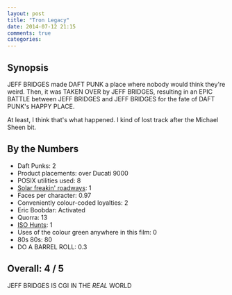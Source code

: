 ```yaml
---
layout: post
title: "Tron Legacy"
date: 2014-07-12 21:15
comments: true
categories: 
---
```


Synopsis
--------

JEFF BRIDGES made DAFT PUNK a place where nobody would think they're weird. Then, it was TAKEN OVER by JEFF BRIDGES, resulting in an EPIC BATTLE between JEFF BRIDGES and JEFF BRIDGES for the fate of DAFT PUNK's HAPPY PLACE.

At least, I think that's what happened. I kind of lost track after the Michael Sheen bit.

By the Numbers
--------------

* Daft Punks: 2
* Product placements: over Ducati 9000
* POSIX utilities used: 8
* [Solar freakin' roadways](https://www.youtube.com/watch?v=qlTA3rnpgzU&feature=kp): 1
* Faces per character: 0.97
* Conveniently colour-coded loyalties: 2
* Eric Boobdar: Activated
* Quorra: 13
* [ISO Hunts](http://isohunt.com): 1
* Uses of the colour green anywhere in this film: 0
* 80s 80s: 80
* DO A BARREL ROLL: 0.3

Overall: 4 / 5
--------------

JEFF BRIDGES IS CGI IN THE *REAL* WORLD
